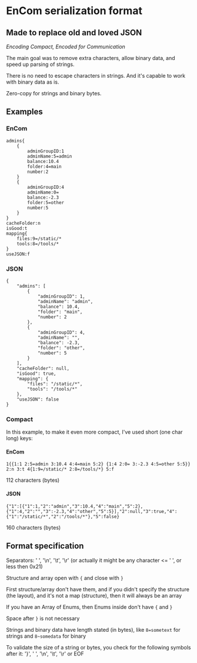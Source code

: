 # EnCom serialization format
## Made to replace old and loved JSON

*Encoding Compact, Encoded for Communication*

The main goal was to remove extra characters, allow binary data, and speed up parsing of strings.

There is no need to escape characters in strings. And it's capable to work with binary data as is.

Zero-copy for strings and binary bytes.

## Examples
### EnCom
```
admins{
    {
        adminGroupID:1
        adminName:5=admin
        balance:10.4
        folder:4=main
        number:2
    }
    {
        adminGroupID:4
        adminName:0=
        balance:-2.3
        folder:5=other
        number:5
    }
}
cacheFolder:n
isGood:t
mapping{
    files:9=/static/*
    tools:8=/tools/*
}
useJSON:f
```

### JSON
```
{
    "admins": [
        {
            "adminGroupID": 1,
            "adminName": "admin",
            "balance": 10.4,
            "folder": "main",
            "number": 2
        },
        {
            "adminGroupID": 4,
            "adminName": "",
            "balance": -2.3,
            "folder": "other",
            "number": 5
        }
    ],
    "cacheFolder": null,
    "isGood": true,
    "mapping": {
        "files": "/static/*",
        "tools": "/tools/*"
    },
    "useJSON": false
}
```

### Compact
In this example, to make it even more compact, I've used short (one char long) keys:

#### EnCom
```
1{{1:1 2:5=admin 3:10.4 4:4=main 5:2} {1:4 2:0= 3:-2.3 4:5=other 5:5}} 2:n 3:t 4{1:9=/static/* 2:8=/tools/*} 5:f
```
112 characters (bytes)

#### JSON
```
{"1":[{"1":1,"2":"admin","3":10.4,"4":"main","5":2},{"1":4,"2":"","3":-2.3,"4":"other","5":5}],"2":null,"3":true,"4":{"1":"/static/*","2":"/tools/*"},"5":false}
```
160 characters (bytes)


## Format specification
Separators: ' ', '\n', '\t', '\r' (or actually it might be any character <= ' ', or less then 0x21)

Structure and array open with `{` and close with `}`

First structure/array don't have them, and if you didn't specify the structure (the layout), and it's not a map (structure), then it will always be an array

If you have an Array of Enums, then Enums inside don't have `{` and `}`

Space after `}` is not necessary

Strings and binary data have length stated (in bytes), like `8=sometext` for strings and `8~somedata` for binary

To validate the size of a string or bytes, you check for the following symbols after it: '}', ' ', '\n', '\t', '\r' or EOF
